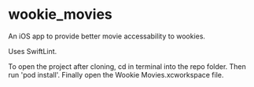 # wookie_movies
An iOS app to provide better movie accessability to wookies.

Uses SwiftLint.

To open the project after cloning, cd in terminal into the repo folder. Then run 'pod install'. Finally open the Wookie Movies.xcworkspace file. 
